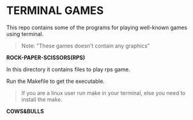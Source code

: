 # TERMINAL GAMES

This repo contains some of the programs for playing well-known games using terminal.

> Note: "These games doesn't contain any graphics"

**ROCK-PAPER-SCISSORS(RPS)**

In this directory it contains files to play rps game.

Run the Makefile to get the executable.

> If you are a linux user run make in your terminal, else you need to install the make.

**COWS&BULLS**
